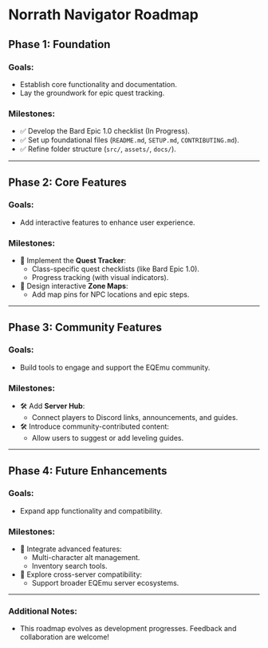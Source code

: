 # Norrath Navigator Roadmap

## **Phase 1: Foundation**
### Goals:
- Establish core functionality and documentation.
- Lay the groundwork for epic quest tracking.
### Milestones:
- ✅ Develop the Bard Epic 1.0 checklist (In Progress).
- ✅ Set up foundational files (`README.md`, `SETUP.md`, `CONTRIBUTING.md`).
- ✅ Refine folder structure (`src/`, `assets/`, `docs/`).

---

## **Phase 2: Core Features**
### Goals:
- Add interactive features to enhance user experience.
### Milestones:
- 🚀 Implement the **Quest Tracker**:
  - Class-specific quest checklists (like Bard Epic 1.0).
  - Progress tracking (with visual indicators).
- 🚀 Design interactive **Zone Maps**:
  - Add map pins for NPC locations and epic steps.

---

## **Phase 3: Community Features**
### Goals:
- Build tools to engage and support the EQEmu community.
### Milestones:
- 🛠 Add **Server Hub**:
  - Connect players to Discord links, announcements, and guides.
- 🛠 Introduce community-contributed content:
  - Allow users to suggest or add leveling guides.

---

## **Phase 4: Future Enhancements**
### Goals:
- Expand app functionality and compatibility.
### Milestones:
- 🌌 Integrate advanced features:
  - Multi-character alt management.
  - Inventory search tools.
- 🌌 Explore cross-server compatibility:
  - Support broader EQEmu server ecosystems.

---

### **Additional Notes:**
- This roadmap evolves as development progresses. Feedback and collaboration are welcome!
